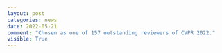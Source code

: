 ```yaml
---
layout: post
categories: news
date: 2022-05-21
comment: "Chosen as one of 157 outstanding reviewers of CVPR 2022."
visible: True
---
```

